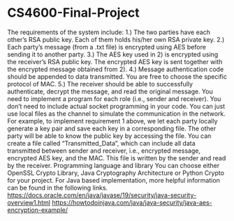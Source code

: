 # CS4600-Final-Project


The requirements of the system include:
1.) The two parties have each other’s RSA public key. Each of them holds his/her own RSA
private key.
2.) Each party’s message (from a .txt file) is encrypted using AES before sending it to
another party.
3.) The AES key used in 2) is encrypted using the receiver’s RSA public key. The encrypted
AES key is sent together with the encrypted message obtained from 2).
4.) Message authentication code should be appended to data transmitted. You are free to
choose the specific protocol of MAC.
5.) The receiver should be able to successfully authenticate, decrypt the message, and read
the original message.
You need to implement a program for each role (i.e., sender and receiver). You don’t need to
include actual socket programming in your code. You can just use local files as the channel to
simulate the communication in the network. For example, to implement requirement 1 above, we
let each party locally generate a key pair and save each key in a corresponding file. The other
party will be able to know the public key by accessing the file. You can create a file called
“Transmitted_Data”, which can include all data transmitted between sender and receiver, i.e.,
encrypted message, encrypted AES key, and the MAC. This file is written by the sender and read
by the receiver.
Programming language and library
You can choose either OpenSSL Crypto Library, Java Cryptography Architecture or Python
Crypto for your project. For Java based implementation, more helpful information can be found
in the following links.
https://docs.oracle.com/en/java/javase/19/security/java-security-overview1.html
https://howtodoinjava.com/java/java-security/java-aes-encryption-example/